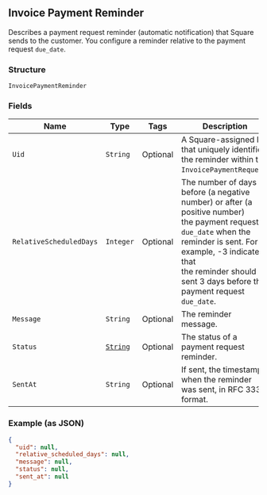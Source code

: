 ## Invoice Payment Reminder

Describes a payment request reminder (automatic notification) that Square sends
to the customer. You configure a reminder relative to the payment request
`due_date`.

### Structure

`InvoicePaymentReminder`

### Fields

| Name | Type | Tags | Description |
|  --- | --- | --- | --- |
| `Uid` | `String` | Optional | A Square-assigned ID that uniquely identifies the reminder within the<br>`InvoicePaymentRequest`. |
| `RelativeScheduledDays` | `Integer` | Optional | The number of days before (a negative number) or after (a positive number)<br>the payment request `due_date` when the reminder is sent. For example, -3 indicates that<br>the reminder should be sent 3 days before the payment request `due_date`. |
| `Message` | `String` | Optional | The reminder message. |
| `Status` | [`String`](/doc/models/invoice-payment-reminder-status.md) | Optional | The status of a payment request reminder. |
| `SentAt` | `String` | Optional | If sent, the timestamp when the reminder was sent, in RFC 3339 format. |

### Example (as JSON)

```json
{
  "uid": null,
  "relative_scheduled_days": null,
  "message": null,
  "status": null,
  "sent_at": null
}
```

